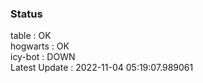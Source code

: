### Status


table : OK  
hogwarts : OK  
icy-bot : DOWN  
Latest Update : 2022-11-04 05:19:07.989061
